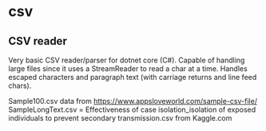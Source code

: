 # csv
CSV reader
----------

Very basic CSV reader/parser for dotnet core (C#).
Capable of handling large files since it uses a StreamReader to read a char at a time.
Handles escaped characters and paragraph text (with carriage returns and line feed chars).

Sample100.csv data from https://www.appsloveworld.com/sample-csv-file/
SampleLongText.csv  = Effectiveness of case isolation_isolation of exposed individuals to prevent secondary transmission.csv from Kaggle.com
